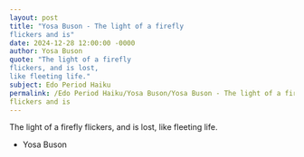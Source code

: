 ```yaml
---
layout: post
title: "Yosa Buson - The light of a firefly
flickers and is"
date: 2024-12-28 12:00:00 -0000
author: Yosa Buson
quote: "The light of a firefly
flickers, and is lost,
like fleeting life."
subject: Edo Period Haiku
permalink: /Edo Period Haiku/Yosa Buson/Yosa Buson - The light of a firefly
flickers and is
---
```


The light of a firefly
flickers, and is lost,
like fleeting life.

- Yosa Buson
